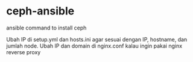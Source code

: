 # ceph-ansible
ansible command to install ceph

Ubah IP di setup.yml dan hosts.ini agar sesuai dengan IP, hostname, dan jumlah node.
Ubah IP dan domain di nginx.conf kalau ingin pakai nginx reverse proxy
